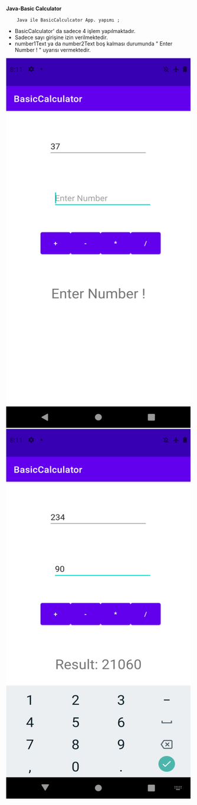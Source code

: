 ﻿**Java-Basic Calculator**


		Java ile BasicCalculcator App. yapımı ;
>  
 - BasicCalculator' da sadece 4 işlem yapılmaktadır.
 - Sadece sayı girişine izin verilmektedir.
 - number1Text ya da number2Text boş kalması durumunda " Enter Number ! " uyarısı vermektedir.
 
<img alt="image1" src="https://github.com/furkanerzurumlu/Java-BasicCalculacator/blob/main/BasicCalculator-1.png?raw=true " width="500" height="1000">  

<img alt="image2" src="https://github.com/furkanerzurumlu/Java-BasicCalculacator/blob/main/BasicCalculator-2.png?raw=true " width="500" height="1000">  




